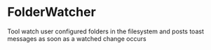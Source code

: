 # FolderWatcher
Tool watch user configured folders in  the filesystem and posts toast messages as soon as a watched change occurs
